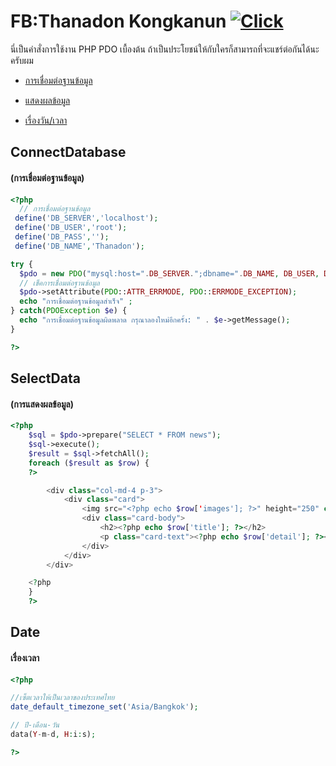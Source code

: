 FB:Thanadon Kongkanun [![Click](https://www.img.in.th/images/209839257f2c5439dbdad8509960979d.png)](https://www.facebook.com/markker.mtd/)
===================
นี่เป็นคำสั่งการใช้งาน PHP PDO เบื้องต้น ถ้าเป็นประโยชน์ให้กับใครก็สามารถที่จะแชร์ต่อกันได้นะครับผม

* [การเชื่อมต่อฐานข้อมูล](#ConnectDatabase)

* [แสดงผลข้อมูล](#SelectData)

* [เรื่องวัน/เวลา](#Date)


ConnectDatabase 
------------
#### (การเชื่อมต่อฐานข้อมูล)
```php 
<?php
  // การเชื่อมต่อฐานข้อมูล
 define('DB_SERVER','localhost');
 define('DB_USER','root');
 define('DB_PASS','');
 define('DB_NAME','Thanadon');

try {
  $pdo = new PDO("mysql:host=".DB_SERVER.";dbname=".DB_NAME, DB_USER, DB_PASS);
  // เช็คการเชื่อมต่อฐานข้อมูล
  $pdo->setAttribute(PDO::ATTR_ERRMODE, PDO::ERRMODE_EXCEPTION);
  echo "การเชื่อมต่อฐานข้อมูลสำเร็จ" ;
} catch(PDOException $e) {
  echo "การเชื่อมต่อฐานข้อมูลผิดพลาด กรุณาลองใหม่อีกครั้ง: " . $e->getMessage();
}

?>
```

SelectData 
------------
#### (การแสดงผลข้อมูล)
```php 
<?php
    $sql = $pdo->prepare("SELECT * FROM news");
    $sql->execute();
    $result = $sql->fetchAll();
    foreach ($result as $row) {
    ?>

        <div class="col-md-4 p-3">
            <div class="card">
                <img src="<?php echo $row['images']; ?>" height="250" class="card-img-top" alt="">
                <div class="card-body">
                    <h2><?php echo $row['title']; ?></h2>
                    <p class="card-text"><?php echo $row['detail']; ?></p>
                </div>
            </div>
        </div>

    <?php
    }
    ?>
```

Date
------------
#### เรื่องเวลา
```php 
<?php

//เซ็ตเวลาให้เป็นเวลาของประเทศไทย
date_default_timezone_set('Asia/Bangkok'); 

// ปี-เดือน-วัน
data(Y-m-d, H:i:s);

?>
```
